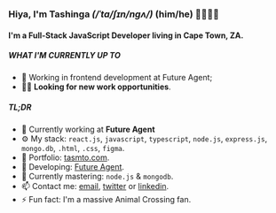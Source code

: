
### Hiya, I'm Tashinga *(/ˈta/ʃɪn/nɡʌ/)* (him/he) 👨🏿‍🦲😊

#### I'm a Full-Stack JavaScript Developer living in Cape Town, ZA.

##### WHAT I'M CURRENTLY UP TO

- 👾 Working in frontend development at Future Agent;
-  🐱‍💻 **Looking for new work opportunities**.

##### TL;DR

- 🏢 Currently working at **Future Agent**
- ⚙️ My stack: `react.js`, `javascript`, `typescript`, `node.js`, `express.js`,  `mongo.db`, `.html`, `.css`, `figma`.
- 💼 Portfolio: [tasmto.com](https://tasmto.netlify.app/).
- 💅 Developing: [Future Agent](https://www.futureagent.co.za).
- 🌱 Currently mastering: `node.js` & `mongodb`.
- 📫 Contact me: [email](mailto:mtokotashinga@gmail.com?subject=Hey%20Tashinga%2C%20I%20found%20your%20email%20on%20your%20GitHub...&body=Hey%20Tashinga%2C%0A%0A...), [twitter](https://twitter.com/tasmto) or [linkedin](https://www.linkedin.com/in/tasmto/).
- ⚡️ Fun fact: I'm a massive Animal Crossing fan.

